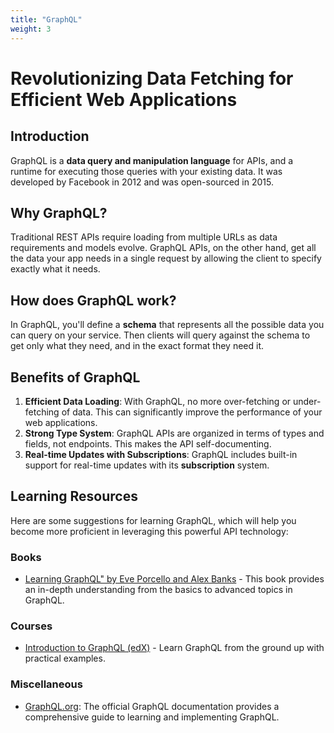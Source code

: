 ```yaml
---
title: "GraphQL"
weight: 3
---
```

# Revolutionizing Data Fetching for Efficient Web Applications

## Introduction
GraphQL is a **data query and manipulation language** for APIs, and a runtime for executing those queries with your existing data. It was developed by Facebook in 2012 and was open-sourced in 2015.

## Why GraphQL?
Traditional REST APIs require loading from multiple URLs as data requirements and models evolve. GraphQL APIs, on the other hand, get all the data your app needs in a single request by allowing the client to specify exactly what it needs.

## How does GraphQL work?
In GraphQL, you'll define a **schema** that represents all the possible data you can query on your service. Then clients will query against the schema to get only what they need, and in the exact format they need it.

## Benefits of GraphQL
1. **Efficient Data Loading**: With GraphQL, no more over-fetching or under-fetching of data. This can significantly improve the performance of your web applications.
2. **Strong Type System**: GraphQL APIs are organized in terms of types and fields, not endpoints. This makes the API self-documenting.
3. **Real-time Updates with Subscriptions**: GraphQL includes built-in support for real-time updates with its **subscription** system.

## Learning Resources

Here are some suggestions for learning GraphQL, which will help you become more proficient in leveraging this powerful API technology:

### Books

- [Learning GraphQL" by Eve Porcello and Alex Banks](https://www.amazon.com/Learning-GraphQL-Declarative-Fetching-Modern/dp/1492030716) - This book provides an in-depth understanding from the basics to advanced topics in GraphQL.

### Courses

- [Introduction to GraphQL (edX)](https://www.edx.org/learn/graphql/the-linux-foundation-exploring-graphql-a-query-language-for-apis) - Learn GraphQL from the ground up with practical examples.

### Miscellaneous

- [GraphQL.org](https://graphql.org/): The official GraphQL documentation provides a comprehensive guide to learning and implementing GraphQL.
